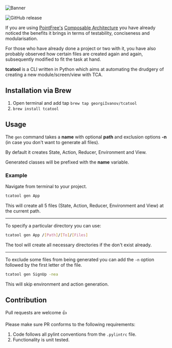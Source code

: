 ![Banner](https://i.imgur.com/gw47EQr.png)

![GitHub release](https://img.shields.io/github/v/release/georgiIvanov/tcatool?include_prereleases)

If you are using [PointFree's](https://www.pointfree.co/) [Composable Architecture](https://github.com/pointfreeco/swift-composable-architecture/) you have already noticed the benefits it brings in terms of testability, conciseness and modularisation.

For those who have already done a project or two with it, you have also probably observed how certain files are created again and again, subsequently modified to fit the task at hand.

**tcatool** is a CLI written in Python which aims at automating the drudgery of creating a new module/screen/view with TCA. 

## Installation via Brew

1. Open terminal and add tap `brew tap georgiIvanov/tcatool`
2. `brew install tcatool`

## Usage

The `gen` command takes a **name** with optional **path** and exclusion options **-n** (in case you don't want to generate all files).

By default it creates State, Action, Reducer, Environment and View.

Generated classes will be prefixed with the **name** variable.

### Example 

Navigate from terminal to your project.

```bash
tcatool gen App
```

This will create all 5 files (State, Action, Reducer, Environment and View) at the current path.

------

To specify a particular directory you can use:
```bash
tcatool gen App /[Path]/[To]/[Files]
```

The tool will create all necessary directories if the don't exist already.

------

To exclude some files from being generated you can add the `-n` option followed by the first letter of the file.

```bash
tcatool gen SignUp -nea
```

This will skip environment and action generation.

## Contribution

Pull requests are welcome :thumbsup:

Please make sure PR conforms to the following requirements:
1. Code follows all pylint conventions from the `.pylintrc` file.
2. Functionality is unit tested.
